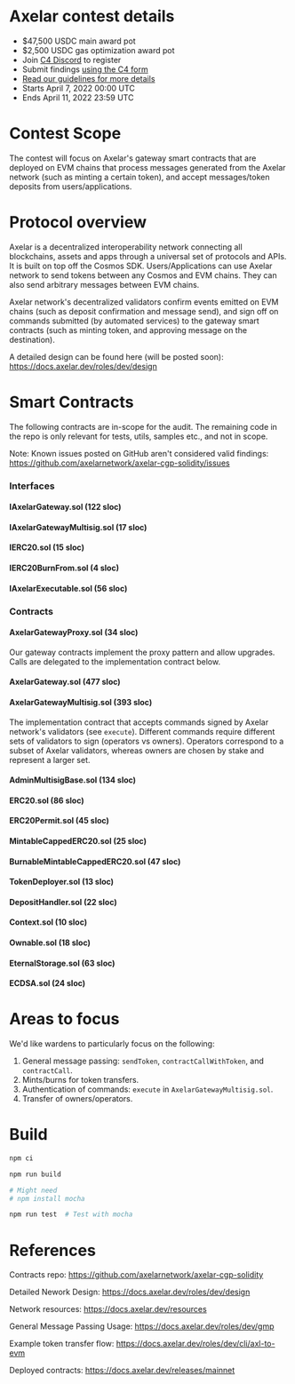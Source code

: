 # Axelar contest details
- $47,500 USDC main award pot
- $2,500 USDC gas optimization award pot
- Join [C4 Discord](https://discord.gg/code4rena) to register
- Submit findings [using the C4 form](https://code4rena.com/contests/2022-04-axelar-network-contest/submit)
- [Read our guidelines for more details](https://docs.code4rena.com/roles/wardens)
- Starts April 7, 2022 00:00 UTC
- Ends April 11, 2022 23:59 UTC

# Contest Scope

The contest will focus on Axelar's gateway smart contracts that are deployed on EVM chains
that process messages generated from the Axelar network (such as minting a certain token),
and accept messages/token deposits from users/applications.

# Protocol overview

Axelar is a decentralized interoperability network connecting all blockchains, assets and apps through a universal set of protocols and APIs.
It is built on top off the Cosmos SDK. Users/Applications can use Axelar network to send tokens between any Cosmos and EVM chains. They can also
send arbitrary messages between EVM chains.

Axelar network's decentralized validators confirm events emitted on EVM chains (such as deposit confirmation and message send),
and sign off on commands submitted (by automated services) to the gateway smart contracts (such as minting token, and approving message on the destination).

A detailed design can be found here (will be posted soon): https://docs.axelar.dev/roles/dev/design

# Smart Contracts

The following contracts are in-scope for the audit.
The remaining code in the repo is only relevant for tests, utils, samples etc., and not in scope.

Note: Known issues posted on GitHub aren't considered valid findings: https://github.com/axelarnetwork/axelar-cgp-solidity/issues

### Interfaces

#### IAxelarGateway.sol (122 sloc)

#### IAxelarGatewayMultisig.sol (17 sloc)

#### IERC20.sol (15 sloc)

#### IERC20BurnFrom.sol (4 sloc)

#### IAxelarExecutable.sol (56 sloc)

### Contracts

#### AxelarGatewayProxy.sol (34 sloc)

Our gateway contracts implement the proxy pattern and allow upgrades.
Calls are delegated to the implementation contract below.

#### AxelarGateway.sol (477 sloc)

#### AxelarGatewayMultisig.sol (393 sloc)

The implementation contract that accepts commands signed by Axelar network's validators (see `execute`).
Different commands require different sets of validators to sign (operators vs owners).
Operators correspond to a subset of Axelar validators, whereas owners are chosen by stake and represent a larger set.

#### AdminMultisigBase.sol (134 sloc)

#### ERC20.sol (86 sloc)

#### ERC20Permit.sol (45 sloc)

#### MintableCappedERC20.sol (25 sloc)

#### BurnableMintableCappedERC20.sol (47 sloc)

#### TokenDeployer.sol (13 sloc)

#### DepositHandler.sol (22 sloc)

#### Context.sol (10 sloc)

#### Ownable.sol (18 sloc)

#### EternalStorage.sol (63 sloc)

#### ECDSA.sol (24 sloc)

# Areas to focus

We'd like wardens to particularly focus on the following:

1. General message passing: `sendToken`, `contractCallWithToken`, and `contractCall`.
2. Mints/burns for token transfers.
3. Authentication of commands: `execute` in `AxelarGatewayMultisig.sol`.
4. Transfer of owners/operators.

# Build

```bash
npm ci

npm run build

# Might need
# npm install mocha

npm run test  # Test with mocha
```

# References

Contracts repo: https://github.com/axelarnetwork/axelar-cgp-solidity

Detailed Nework Design: https://docs.axelar.dev/roles/dev/design

Network resources: https://docs.axelar.dev/resources

General Message Passing Usage: https://docs.axelar.dev/roles/dev/gmp

Example token transfer flow: https://docs.axelar.dev/roles/dev/cli/axl-to-evm

Deployed contracts: https://docs.axelar.dev/releases/mainnet

